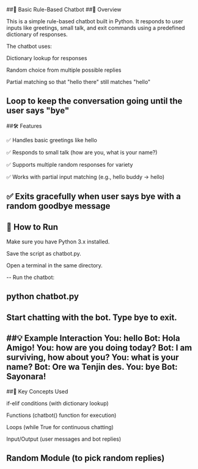 ##🤖 Basic Rule-Based Chatbot
##📌 Overview

This is a simple rule-based chatbot built in Python.
It responds to user inputs like greetings, small talk, and exit commands using a predefined dictionary of responses.

The chatbot uses:

Dictionary lookup for responses

Random choice from multiple possible replies

Partial matching so that "hello there" still matches "hello"

Loop to keep the conversation going until the user says "bye"
----
##🛠️ Features

✅ Handles basic greetings like hello

✅ Responds to small talk (how are you, what is your name?)

✅ Supports multiple random responses for variety

✅ Works with partial input matching (e.g., hello buddy → hello)

✅ Exits gracefully when user says bye with a random goodbye message
----
## 🚀 How to Run

Make sure you have Python 3.x installed.

Save the script as chatbot.py.

Open a terminal in the same directory.

--
Run the chatbot:

python chatbot.py
--

Start chatting with the bot. Type bye to exit.
----
##💡 Example Interaction
You: hello
Bot: Hola Amigo!
You: how are you doing today?
Bot: I am surviving, how about you?
You: what is your name?
Bot: Ore wa Tenjin des.
You: bye
Bot: Sayonara!
-----
##📖 Key Concepts Used

if-elif conditions (with dictionary lookup)

Functions (chatbot() function for execution)

Loops (while True for continuous chatting)

Input/Output (user messages and bot replies)

Random Module (to pick random replies)
----
